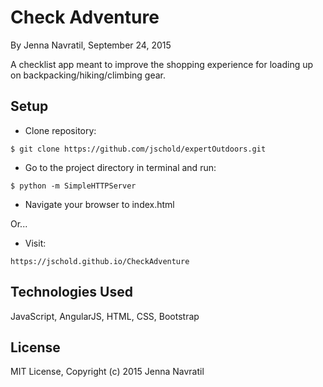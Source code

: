 Check Adventure
==========

By Jenna Navratil, September 24, 2015

A checklist app meant to improve the shopping experience for loading up on backpacking/hiking/climbing gear.

Setup
----------
* Clone repository:
```console
$ git clone https://github.com/jschold/expertOutdoors.git
```
* Go to the project directory in terminal and run:
```console
$ python -m SimpleHTTPServer
```
* Navigate your browser to index.html

Or...

* Visit:
```
https://jschold.github.io/CheckAdventure
```

Technologies Used
----------
JavaScript, AngularJS, HTML, CSS, Bootstrap

License
----------
MIT License, Copyright (c) 2015 Jenna Navratil
